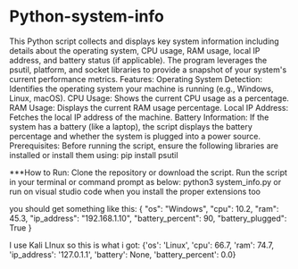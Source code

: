 # Python-system-info
This Python script collects and displays key system information including details about the operating system, CPU usage, RAM usage, local IP address, and battery status (if applicable). The program leverages the psutil, platform, and socket libraries to provide a snapshot of your system's current performance metrics.
Features:
Operating System Detection: Identifies the operating system your machine is running (e.g., Windows, Linux, macOS).
CPU Usage: Shows the current CPU usage as a percentage.
RAM Usage: Displays the current RAM usage percentage.
Local IP Address: Fetches the local IP address of the machine.
Battery Information: If the system has a battery (like a laptop), the script displays the battery percentage and whether the system is plugged into a power source.
Prerequisites:
Before running the script, ensure the following libraries are installed or install them using:
pip install psutil

***How to Run:
Clone the repository or download the script.
Run the script in your terminal or command prompt as below:
python3 system_info.py
or run on visual studio code when you install the proper extensions too

you should get something like this:
{
  "os": "Windows",
  "cpu": 10.2,
  "ram": 45.3,
  "ip_address": "192.168.1.10",
  "battery_percent": 90,
  "battery_plugged": True
}

I use Kali LInux so this is what i got:
{'os': 'Linux', 'cpu': 66.7, 'ram': 74.7, 'ip_address': '127.0.1.1', 'battery': None, 'battery_percent': 0.0}

